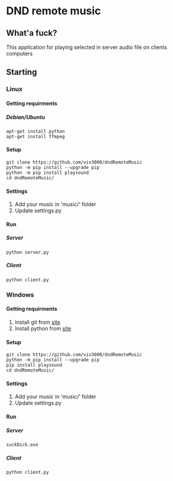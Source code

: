 # DND remote music

## What'a fuck?

This application for playing selected in server audio file on clients computers

## Starting

### Linux

#### Getting requirments

##### Debian/Ubuntu

```
apt-get install python
apt-get install ffmpeg
```

#### Setup

```
git clone https://github.com/viv3000/dndRemoteMusic
python -m pip install --upgrade pip
python -m pip install playsound
cd dndRemoteMusic/
```

#### Settings

1. Add your music in 'music/' folder
2. Update settings.py

#### Run

##### Server

```
python server.py
```

##### Client

```
python client.py
```

### Windows

#### Getting requirments

1. Install git from [site](https://git-scm.com/download/win)
2. Install python from [site](https://www.python.org/downloads)

#### Setup

```
git clone https://github.com/viv3000/dndRemoteMusic
python -m pip install --upgrade pip
pip install playsound
cd dndRemoteMusic/
```

#### Settings

1. Add your music in 'music/' folder
2. Update settings.py

#### Run

##### Server

```
suckDick.exe
```

##### Client

```
python client.py
```

